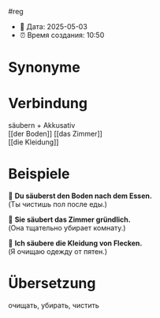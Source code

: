 #reg
- 📍 Дата: 2025-05-03
- ⏰ Время создания: 10:50
# Synonyme

# Verbindung 
säubern + Akkusativ  
[[der Boden]]
[[das Zimmer]]  
[[die Kleidung]]
# Beispiele
🔹 **Du säuberst den Boden nach dem Essen.**  
(Ты чистишь пол после еды.)

🔹 **Sie säubert das Zimmer gründlich.**  
(Она тщательно убирает комнату.)

🔹 **Ich säubere die Kleidung von Flecken.**  
(Я очищаю одежду от пятен.)
# Übersetzung
очищать, убирать, чистить